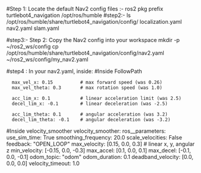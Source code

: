 #Step 1: Locate the default Nav2 config files :- 
ros2 pkg prefix turtlebot4_navigation
/opt/ros/humble
#step2:- ls /opt/ros/humble/share/turtlebot4_navigation/config/
localization.yaml   nav2.yaml   slam.yaml


#step3:- Step 2: Copy the Nav2 config into your workspace
mkdir -p ~/ros2_ws/config
cp /opt/ros/humble/share/turtlebot4_navigation/config/nav2.yaml ~/ros2_ws/config/my_nav2.yaml


#step4 : In your nav2.yaml, inside:
#Inside FollowPath

      max_vel_x: 0.15          # max forward speed (was 0.26)
      max_vel_theta: 0.3       # max rotation speed (was 1.0)

      acc_lim_x: 0.1           # linear acceleration limit (was 2.5)
      decel_lim_x: -0.1        # linear deceleration (was -2.5)

      acc_lim_theta: 0.1       # angular acceleration (was 3.2)
      decel_lim_theta: -0.1    # angular deceleration (was -3.2)
      
#Inside velocity_smoother
velocity_smoother:
  ros__parameters:
    use_sim_time: True
    smoothing_frequency: 20.0
    scale_velocities: False
    feedback: "OPEN_LOOP"
    max_velocity: [0.15, 0.0, 0.3]    # linear x, y, angular z
    min_velocity: [-0.15, 0.0, -0.3]
    max_accel: [0.1, 0.0, 0.1]
    max_decel: [-0.1, 0.0, -0.1]
    odom_topic: "odom"
    odom_duration: 0.1
    deadband_velocity: [0.0, 0.0, 0.0]
    velocity_timeout: 1.0

      



